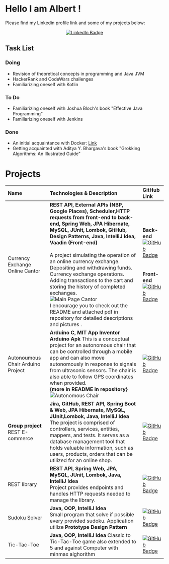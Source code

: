 # Hello I am Albert !

Please find my Linkedin profile link and some of my  projects below:

<div id="linkedin" align="center">
  <a href="https://www.linkedin.com/in/albert-piechnik/">
    <img src="https://img.shields.io/badge/LinkedIn-blue?style=for-the-badge&logo=linkedin&logoColor=white" alt="LinkedIn Badge"/>
  </a>
</div>

## Task List

### Doing
- Revision of theoretical concepts in programming and Java JVM 
- HackerRank and CodeWars challenges
- Familiarizing oneself with Kotlin

### To Do
- Familiarizing oneself with Joshua Bloch's book "Effective Java Programming"
- Familiarizing oneself with Jenkins

### Done
- An initial acquaintance with Docker: [Link](https://drive.google.com/file/d/1mP66OxJgFvLe1bZEQoK-02NKFAils_Rs/view?usp=sharing)
- Getting acquainted with Aditya Y. Bhargava's book "Grokking Algorithms: An Illustrated Guide"

#  Projects
| Name | Technologies & Description | GitHub Link |
| :------------- | :------- | :------------------------- |
| Currency Exchange Online Cantor | **REST API, External APIs (NBP, Google Places), Scheduler,HTTP requests from front-end to back-end, Spring Web, JPA Hibernate, MySQL, JUnit, Lombok, GitHub, Design Patterns, Java, IntelliJ Idea, Vaadin (Front-end)** </br> <br> A project simulating the operation of an online currency exchange. Depositing and withdrawing funds. Currency exchange operations. Adding transactions to the cart and storing the history of completed exchanges.</br> ![Main Page Cantor](https://drive.google.com/uc?id=1HeIRehXZ6u-XyeNurjb2HRm_7ocsIFch) </br> I encourage you to check out the README and attached pdf in repository for detailed descriptions and pictures .|**Back-end**</br><a href="https://github.com/CodeStudent1742/Currency-Exchange-Individual-Project"><img src="https://img.shields.io/badge/GitHub-white?style=for-the-badge&logo=github&logoColor=black" alt="GitHub Badge"/></a></br></br></br>**Front-end**</br><a href="https://github.com/CodeStudent1742/Currency-Exchange_Front"><img src="https://img.shields.io/badge/GitHub-white?style=for-the-badge&logo=github&logoColor=black" alt="GitHub Badge"/></a>|
| Autonoumous Chair Arduino Project | **Arduino C, MIT App Inventor Arduino Apk** This is a conceptual project for an autonomous chair that can be controlled through a mobile app and can also move autonomously in response to signals from ultrasonic sensors. The chair is also able to follow GPS coordinates when provided.</br>**{more in README in repository}**</br> ![Autonomous Chair](https://drive.google.com/uc?id=1OoylX3Ci_YWqRxWetAdRv1hsVeSuxRCi)  |<a href="https://github.com/CodeStudent1742/Autonomous-Chair"><img src="https://img.shields.io/badge/GitHub-white?style=for-the-badge&logo=github&logoColor=black" alt="GitHub Badge"/></a>|
| **Group project**</br> REST E-commerce | **Jira, GitHub, REST API, Spring Boot & Web, JPA Hibernate, MySQL, JUnit,Lombok, Java, IntelliJ Idea**</br> The project is comprised of  controllers, services, entities, mappers, and tests. It serves as a database management tool that holds valuable information, such as users, products, orders  that can be utilized for an online shop. | <a href="https://github.com/CodeStudent1742/project-jdp-2301-01"><img src="https://img.shields.io/badge/GitHub-white?style=for-the-badge&logo=github&logoColor=black" alt="GitHub Badge"/></a> |
| REST library | **REST API, Spring Web, JPA, MySQL, JUnit, Lombok, Java, IntelliJ Idea**</br> Project provides endpoints and handles HTTP requests needed to manage the library.  | <a href="https://github.com/CodeStudent1742/library"><img src="https://img.shields.io/badge/GitHub-white?style=for-the-badge&logo=github&logoColor=black" alt="GitHub Badge"/></a> |
| Sudoku Solver | **Java, OOP, IntelliJ Idea**</br> Small program that solve if possible every provided sudoku. Application utilize **Prototype Design Pattern**</br> | <a href="https://github.com/CodeStudent1742/Albert-P-Kurs-Kodilla/tree/master/kodilla-sudoku"><img src="https://img.shields.io/badge/GitHub-white?style=for-the-badge&logo=github&logoColor=black" alt="GitHub Badge"/></a> |
| Tic-Tac-Toe | **Java, OOP, IntelliJ Idea** Classic to Tic-Tac-Toe game also extended to 5 and against Computer with minmax alghorithm </a>| <a href="https://github.com/CodeStudent1742/Tic-tac-toe"><img src="https://img.shields.io/badge/GitHub-white?style=for-the-badge&logo=github&logoColor=black" alt="GitHub Badge"/></a> |



